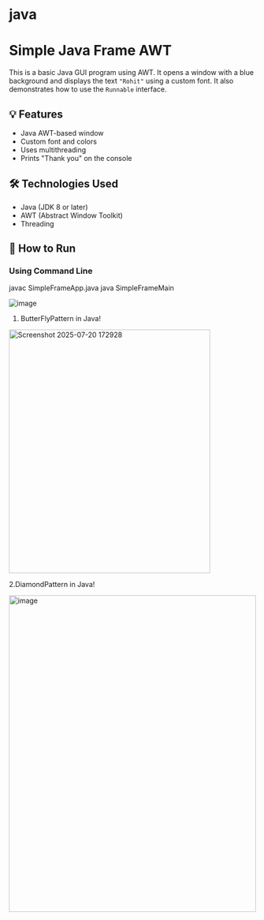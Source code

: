 # java

# Simple Java Frame AWT

This is a basic Java GUI program using AWT. It opens a window with a blue background and displays the text `"Rohit"` using a custom font. It also demonstrates how to use the `Runnable` interface.

## 💡 Features

- Java AWT-based window
- Custom font and colors
- Uses multithreading
- Prints "Thank you" on the console

## 🛠️ Technologies Used

- Java (JDK 8 or later)
- AWT (Abstract Window Toolkit)
- Threading

## 🚀 How to Run

### Using Command Line

javac SimpleFrameApp.java
java SimpleFrameMain

![image](https://github.com/user-attachments/assets/6ec873b6-f41c-49b4-b620-e8fc3874e625)









1. ButterFlyPattern in Java!
<img width="408" height="494" alt="Screenshot 2025-07-20 172928" src="https://github.com/user-attachments/assets/db75a7f1-5c8b-4f69-a506-8e6f8ac77eb5" />





2.DiamondPattern in Java!




 <img width="501" height="642" alt="image" src="https://github.com/user-attachments/assets/39ec2e9d-44a1-4051-8ea6-8e1e1e7b9af2" />







